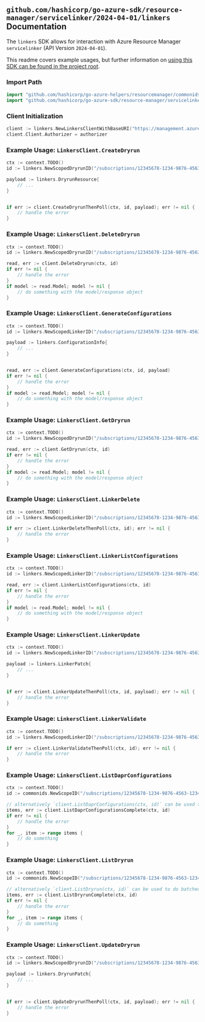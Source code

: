 
## `github.com/hashicorp/go-azure-sdk/resource-manager/servicelinker/2024-04-01/linkers` Documentation

The `linkers` SDK allows for interaction with Azure Resource Manager `servicelinker` (API Version `2024-04-01`).

This readme covers example usages, but further information on [using this SDK can be found in the project root](https://github.com/hashicorp/go-azure-sdk/tree/main/docs).

### Import Path

```go
import "github.com/hashicorp/go-azure-helpers/resourcemanager/commonids"
import "github.com/hashicorp/go-azure-sdk/resource-manager/servicelinker/2024-04-01/linkers"
```


### Client Initialization

```go
client := linkers.NewLinkersClientWithBaseURI("https://management.azure.com")
client.Client.Authorizer = authorizer
```


### Example Usage: `LinkersClient.CreateDryrun`

```go
ctx := context.TODO()
id := linkers.NewScopedDryrunID("/subscriptions/12345678-1234-9876-4563-123456789012/resourceGroups/some-resource-group", "dryrunName")

payload := linkers.DryrunResource{
	// ...
}


if err := client.CreateDryrunThenPoll(ctx, id, payload); err != nil {
	// handle the error
}
```


### Example Usage: `LinkersClient.DeleteDryrun`

```go
ctx := context.TODO()
id := linkers.NewScopedDryrunID("/subscriptions/12345678-1234-9876-4563-123456789012/resourceGroups/some-resource-group", "dryrunName")

read, err := client.DeleteDryrun(ctx, id)
if err != nil {
	// handle the error
}
if model := read.Model; model != nil {
	// do something with the model/response object
}
```


### Example Usage: `LinkersClient.GenerateConfigurations`

```go
ctx := context.TODO()
id := linkers.NewScopedLinkerID("/subscriptions/12345678-1234-9876-4563-123456789012/resourceGroups/some-resource-group", "linkerName")

payload := linkers.ConfigurationInfo{
	// ...
}


read, err := client.GenerateConfigurations(ctx, id, payload)
if err != nil {
	// handle the error
}
if model := read.Model; model != nil {
	// do something with the model/response object
}
```


### Example Usage: `LinkersClient.GetDryrun`

```go
ctx := context.TODO()
id := linkers.NewScopedDryrunID("/subscriptions/12345678-1234-9876-4563-123456789012/resourceGroups/some-resource-group", "dryrunName")

read, err := client.GetDryrun(ctx, id)
if err != nil {
	// handle the error
}
if model := read.Model; model != nil {
	// do something with the model/response object
}
```


### Example Usage: `LinkersClient.LinkerDelete`

```go
ctx := context.TODO()
id := linkers.NewScopedLinkerID("/subscriptions/12345678-1234-9876-4563-123456789012/resourceGroups/some-resource-group", "linkerName")

if err := client.LinkerDeleteThenPoll(ctx, id); err != nil {
	// handle the error
}
```


### Example Usage: `LinkersClient.LinkerListConfigurations`

```go
ctx := context.TODO()
id := linkers.NewScopedLinkerID("/subscriptions/12345678-1234-9876-4563-123456789012/resourceGroups/some-resource-group", "linkerName")

read, err := client.LinkerListConfigurations(ctx, id)
if err != nil {
	// handle the error
}
if model := read.Model; model != nil {
	// do something with the model/response object
}
```


### Example Usage: `LinkersClient.LinkerUpdate`

```go
ctx := context.TODO()
id := linkers.NewScopedLinkerID("/subscriptions/12345678-1234-9876-4563-123456789012/resourceGroups/some-resource-group", "linkerName")

payload := linkers.LinkerPatch{
	// ...
}


if err := client.LinkerUpdateThenPoll(ctx, id, payload); err != nil {
	// handle the error
}
```


### Example Usage: `LinkersClient.LinkerValidate`

```go
ctx := context.TODO()
id := linkers.NewScopedLinkerID("/subscriptions/12345678-1234-9876-4563-123456789012/resourceGroups/some-resource-group", "linkerName")

if err := client.LinkerValidateThenPoll(ctx, id); err != nil {
	// handle the error
}
```


### Example Usage: `LinkersClient.ListDaprConfigurations`

```go
ctx := context.TODO()
id := commonids.NewScopeID("/subscriptions/12345678-1234-9876-4563-123456789012/resourceGroups/some-resource-group")

// alternatively `client.ListDaprConfigurations(ctx, id)` can be used to do batched pagination
items, err := client.ListDaprConfigurationsComplete(ctx, id)
if err != nil {
	// handle the error
}
for _, item := range items {
	// do something
}
```


### Example Usage: `LinkersClient.ListDryrun`

```go
ctx := context.TODO()
id := commonids.NewScopeID("/subscriptions/12345678-1234-9876-4563-123456789012/resourceGroups/some-resource-group")

// alternatively `client.ListDryrun(ctx, id)` can be used to do batched pagination
items, err := client.ListDryrunComplete(ctx, id)
if err != nil {
	// handle the error
}
for _, item := range items {
	// do something
}
```


### Example Usage: `LinkersClient.UpdateDryrun`

```go
ctx := context.TODO()
id := linkers.NewScopedDryrunID("/subscriptions/12345678-1234-9876-4563-123456789012/resourceGroups/some-resource-group", "dryrunName")

payload := linkers.DryrunPatch{
	// ...
}


if err := client.UpdateDryrunThenPoll(ctx, id, payload); err != nil {
	// handle the error
}
```
